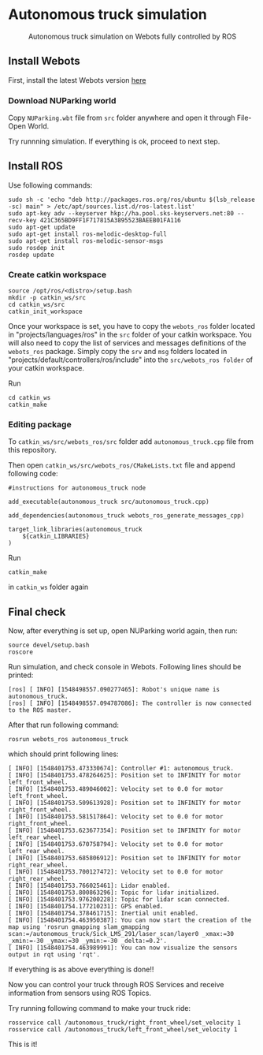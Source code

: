 # Autonomous truck simulation

<p align="center">
  Autonomous truck simulation on Webots fully controlled by ROS
  <br/>
</p>

## Install Webots 

First, install the latest Webots version [here](https://cyberbotics.com/#download)

### Download NUParking world

Copy ```NUParking.wbt``` file from ```src``` folder anywhere and open it through File-Open World.

Try runnning simulation. If everything is ok, proceed to next step.

## Install ROS

Use following commands:
```
sudo sh -c 'echo "deb http://packages.ros.org/ros/ubuntu $(lsb_release -sc) main" > /etc/apt/sources.list.d/ros-latest.list'
sudo apt-key adv --keyserver hkp://ha.pool.sks-keyservers.net:80 --recv-key 421C365BD9FF1F717815A3895523BAEEB01FA116
sudo apt-get update
sudo apt-get install ros-melodic-desktop-full
sudo apt-get install ros-melodic-sensor-msgs
sudo rosdep init
rosdep update
```

### Create catkin workspace

```
source /opt/ros/<distro>/setup.bash
mkdir -p catkin_ws/src
cd catkin_ws/src
catkin_init_workspace
```

Once your workspace is set, you have to copy the ```webots_ros``` folder located in "projects/languages/ros" in the ```src``` folder of your catkin workspace. You will also need to copy the list of services and messages definitions of the ```webots_ros``` package. Simply copy the ```srv``` and ```msg``` folders located in "projects/default/controllers/ros/include" into the ```src/webots_ros folder``` of your catkin workspace. 

Run

```
cd catkin_ws
catkin_make
```

### Editing package

To ```catkin_ws/src/webots_ros/src``` folder add ```autonomous_truck.cpp``` file from this repository.

Then open ```catkin_ws/src/webots_ros/CMakeLists.txt``` file and append following code:

```
#instructions for autonomous_truck node

add_executable(autonomous_truck src/autonomous_truck.cpp)

add_dependencies(autonomous_truck webots_ros_generate_messages_cpp)

target_link_libraries(autonomous_truck
    ${catkin_LIBRARIES}
)
```

Run 
```
catkin_make
```
in ```catkin_ws``` folder again

## Final check

Now, after everything is set up, open NUParking world again, then run:

```
source devel/setup.bash
roscore
```

Run simulation, and check console in Webots. Following lines should be printed:
```
[ros] [ INFO] [1548498557.090277465]: Robot's unique name is autonomous_truck.
[ros] [ INFO] [1548498557.094787086]: The controller is now connected to the ROS master.
```

After that run following command:

```
rosrun webots_ros autonomous_truck
```

which should print following lines:
```
[ INFO] [1548401753.473330674]: Controller #1: autonomous_truck.
[ INFO] [1548401753.478264625]: Position set to INFINITY for motor left_front_wheel.
[ INFO] [1548401753.489046002]: Velocity set to 0.0 for motor left_front_wheel.
[ INFO] [1548401753.509613928]: Position set to INFINITY for motor right_front_wheel.
[ INFO] [1548401753.581517864]: Velocity set to 0.0 for motor right_front_wheel.
[ INFO] [1548401753.623677354]: Position set to INFINITY for motor left_rear_wheel.
[ INFO] [1548401753.670758794]: Velocity set to 0.0 for motor left_rear_wheel.
[ INFO] [1548401753.685806912]: Position set to INFINITY for motor right_rear_wheel.
[ INFO] [1548401753.700127472]: Velocity set to 0.0 for motor right_rear_wheel.
[ INFO] [1548401753.766025461]: Lidar enabled.
[ INFO] [1548401753.800863296]: Topic for lidar initialized.
[ INFO] [1548401753.976200228]: Topic for lidar scan connected.
[ INFO] [1548401754.177210231]: GPS enabled.
[ INFO] [1548401754.378461715]: Inertial unit enabled.
[ INFO] [1548401754.463950387]: You can now start the creation of the map using 'rosrun gmapping slam_gmapping scan:=/autonomous_truck/Sick_LMS_291/laser_scan/layer0 _xmax:=30 _xmin:=-30 _ymax:=30 _ymin:=-30 _delta:=0.2'.
[ INFO] [1548401754.463989991]: You can now visualize the sensors output in rqt using 'rqt'.
```

If everything is as above everything is done!!

Now you can control your truck through ROS Services and receive information from sensors using ROS Topics.

Try running following command to make your truck ride:
```
rosservice call /autonomous_truck/right_front_wheel/set_velocity 1
rosservice call /autonomous_truck/left_front_wheel/set_velocity 1
```
 This is it!